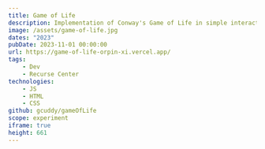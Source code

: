 ```yaml
---
title: Game of Life
description: Implementation of Conway's Game of Life in simple interactive HTML/CSS/JS.
image: /assets/game-of-life.jpg
dates: "2023"
pubDate: 2023-11-01 00:00:00
url: https://game-of-life-orpin-xi.vercel.app/
tags:
    - Dev
    - Recurse Center
technologies:
    - JS
    - HTML
    - CSS
github: gcuddy/gameOfLife
scope: experiment
iframe: true
height: 661
---
```

